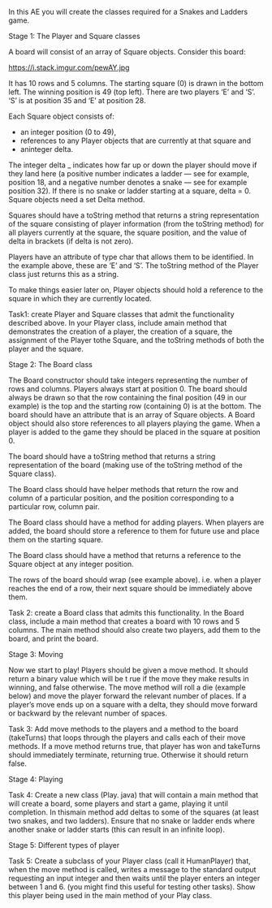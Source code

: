 In this AE you will create the classes required for a Snakes and Ladders game.

Stage 1: The Player and Square classes

A board will consist of an array of Square objects. Consider this board:

https://i.stack.imgur.com/pewAY.jpg

It has 10 rows and 5 columns. The starting square (0) is drawn in the bottom left. The
winning position is 49 (top left). There are two players ‘E’ and ‘S’. ‘S’ is at position 35 and ‘E’
at position 28.

Each Square object consists of:

- an integer position (0 to 49),
- references to any Player objects that are currently at that square and
- aninteger delta.

The integer delta _ indicates how far up or down the player should move if they land here
(a positive number indicates a ladder — see for example, position 18, and a negative number
denotes a snake — see for example position 32). If there is no snake or ladder starting at a
square, delta = 0. Square objects need a set Delta method.

Squares should have a toString method that returns a string representation of the
square consisting of player information (from the toString method) for all players
currently at the square, the square position, and the value of delta in brackets (if delta
is not zero).

Players have an attribute of type char that allows them to be identified. In the example
above, these are ‘E’ and ‘S’. The toString method of the Player class just returns this
as a string.

To make things easier later on, Player objects should hold a reference to the square in
which they are currently located.

Task1: create Player and Square classes that admit the functionality described above.
In your Player class, include amain method that demonstrates the creation of a player,
the creation of a square, the assignment of the Player tothe Square, and the
toString methods of both the player and the square.
 

Stage 2: The Board class

The Board constructor should take integers representing the number of rows and columns.
Players always start at position 0. The board should always be drawn so that the row
containing the final position (49 in our example) is the top and the starting row (containing
0) is at the bottom. The board should have an attribute that is an array of Square objects.
A Board object should also store references to all players playing the game. When a player
is added to the game they should be placed in the square at position 0.

The board should have a toString method that returns a string representation of the
board (making use of the toString method of the Square class).

The Board class should have helper methods that return the row and column of a
particular position, and the position corresponding to a particular row, column pair.

The Board class should have a method for adding players. When players are added, the
board should store a reference to them for future use and place them on the starting
square.

The Board class should have a method that returns a reference to the Square object at
any integer position.

The rows of the board should wrap (see example above). i.e. when a player reaches the
end of a row, their next square should be immediately above them.

Task 2: create a Board class that admits this functionality. In the Board class, include a
main method that creates a board with 10 rows and 5 columns. The main method should
also create two players, add them to the board, and print the board.


Stage 3: Moving

Now we start to play! Players should be given a move method. It should return a binary
value which will be t rue if the move they make results in winning, and false otherwise.
The move method will roll a die (example below) and move the player forward the relevant
number of places. If a player’s move ends up on a square with a delta, they should move
forward or backward by the relevant number of spaces.

Task 3: Add move methods to the players and a method to the board (takeTurns) that
loops through the players and calls each of their move methods. If a move method returns
true, that player has won and takeTurns should immediately terminate, returning
true. Otherwise it should return false.


Stage 4: Playing

Task 4: Create a new class (Play. java) that will contain a main method that will create a
board, some players and start a game, playing it until completion. In thismain method add
deltas to some of the squares (at least two snakes, and two ladders). Ensure that no snake
or ladder ends where another snake or ladder starts (this can result in an infinite loop).
 

Stage 5: Different types of player

Task 5: Create a subclass of your Player class (call it HumanPlayer) that, when the
move method is called, writes a message to the standard output requesting an input integer
and then waits until the player enters an integer between 1 and 6. (you might find this
useful for testing other tasks). Show this player being used in the main method of your
Play class.
